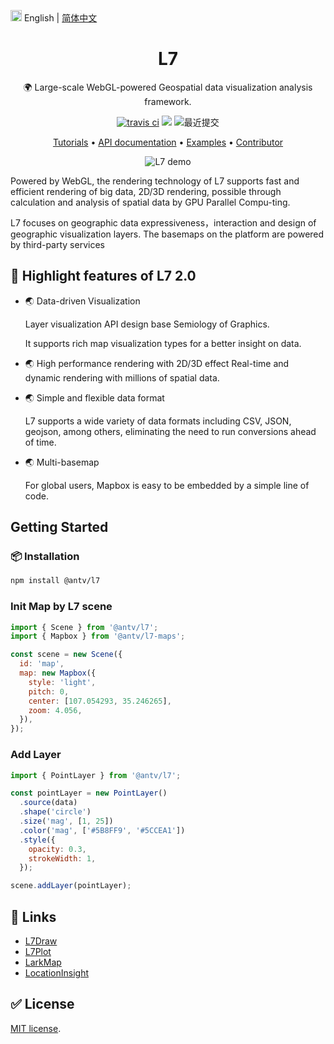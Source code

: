 <img src="https://gw.alipayobjects.com/zos/antfincdn/R8sN%24GNdh6/language.svg" width="18"> English | [简体中文](./README.md)

<h1 align="center">L7</h1>

<div align="center">

🌍 Large-scale WebGL-powered Geospatial data visualization analysis framework.

[![travis ci](https://travis-ci.com/antvis/L7.svg?branch=master)](https://travis-ci.com/antvis/L7) [![](https://flat.badgen.net/npm/v/@antv/l7?icon=npm)](https://www.npmjs.com/package/@antv/l7) ![最近提交](https://badgen.net/github/last-commit/antvis/L7)

<p align="center">
  <a href="https://l7.antv.antgroup.com/tutorial/quickstart">Tutorials</a> •
  <a href="https://l7.antv.antgroup.com/api/scene">API documentation</a> •
  <a href="https://l7.antv.antgroup.com/examples">Examples</a> •
  <a href="./.github/CONTRIBUTING.md">Contributor</a>
</p>

![L7 demo](https://gw.alipayobjects.com/mdn/rms_855bab/afts/img/A*S-73QpO8d0YAAAAAAAAAAABkARQnAQ)

</div>

Powered by WebGL, the rendering technology of L7 supports fast and efficient rendering of big data, 2D/3D rendering, possible through calculation and analysis of spatial data by GPU Parallel Compu-ting.

L7 focuses on geographic data expressiveness，interaction and design of geographic visualization layers. The basemaps on the platform are powered by third-party services

## 🌟 Highlight features of L7 2.0

- 🌏 Data-driven Visualization

  Layer visualization API design base Semiology of Graphics.

  It supports rich map visualization types for a better insight on data.

- 🌏 High performance rendering with 2D/3D effect
  Real-time and dynamic rendering with millions of spatial data.

- 🌏 Simple and flexible data format

  L7 supports a wide variety of data formats including CSV, JSON, geojson, among others, eliminating the need to run conversions ahead of time.

- 🌏 Multi-basemap

  For global users, Mapbox is easy to be embedded by a simple line of code.

## Getting Started

### 📦 Installation

```bash
npm install @antv/l7
```

### Init Map by L7 scene

```javascript
import { Scene } from '@antv/l7';
import { Mapbox } from '@antv/l7-maps';

const scene = new Scene({
  id: 'map',
  map: new Mapbox({
    style: 'light',
    pitch: 0,
    center: [107.054293, 35.246265],
    zoom: 4.056,
  }),
});
```

### Add Layer

```javascript
import { PointLayer } from '@antv/l7';

const pointLayer = new PointLayer()
  .source(data)
  .shape('circle')
  .size('mag', [1, 25])
  .color('mag', ['#5B8FF9', '#5CCEA1'])
  .style({
    opacity: 0.3,
    strokeWidth: 1,
  });

scene.addLayer(pointLayer);
```

## 🔗 Links

- [L7Draw](https://github.com/antvis/L7Draw)
- [L7Plot](https://github.com/antvis/L7Plot)
- [LarkMap](https://github.com/antvis/LarkMap)
- [LocationInsight](https://locationinsight.antv.antgroup.com)

## ✅ License

[MIT license](./LICENSE).
